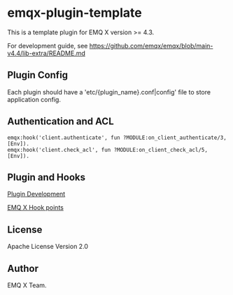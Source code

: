 # emqx-plugin-template

This is a template plugin for EMQ X version >= 4.3.

For development guide, see https://github.com/emqx/emqx/blob/main-v4.4/lib-extra/README.md

Plugin Config
-------------

Each plugin should have a 'etc/{plugin_name}.conf|config' file to store application config.

Authentication and ACL
----------------------

```
emqx:hook('client.authenticate', fun ?MODULE:on_client_authenticate/3, [Env]).
emqx:hook('client.check_acl', fun ?MODULE:on_client_check_acl/5, [Env]).
```

Plugin and Hooks
-----------------

[Plugin Development](https://docs.emqx.io/en/broker/v4.3/advanced/plugins.html#plugin-development)

[EMQ X Hook points](https://docs.emqx.io/en/broker/v4.3/advanced/hooks.html)

License
-------

Apache License Version 2.0

Author
------

EMQ X Team.
